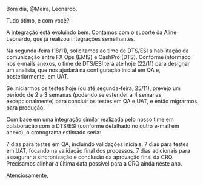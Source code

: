 Bom dia, @Meira, Leonardo.

Tudo ótimo, e com você?

A integração está evoluindo bem. Contamos com o suporte da Aline Leonardo, que já realizou integrações semelhantes.

Na segunda-feira (18/11), solicitamos ao time de DTS/ESI a habilitação da comunicação entre FX Ops (EMIS) e CashPro (DTS). Conforme informado nos e-mails anexos, o time de DTS/ESI terá até hoje (22/11) para designar um analista, que nos ajudará na configuração inicial em QA e, posteriormente, em UAT.

Se iniciarmos os testes hoje (ou até segunda-feira, 25/11), prevejo um período de 2 a 3 semanas (podendo se estender a 4 semanas, excepcionalmente) para concluir os testes em QA e UAT, e então migrarmos para produção.

Com base em uma integração similar realizada pelo nosso time em colaboração com o DTS/ESI (conforme detalhado no outro e-mail em anexo), o cronograma estimado seria:

7 dias para testes em QA, incluindo validações iniciais.
7 dias para testes em UAT, focando na validação final dos processos.
7 dias adicionais para assegurar a sincronização e conclusão da aprovação final da CRQ.
Precisamos alinhar a última data possível para a CRQ ainda neste ano.

Atenciosamente,